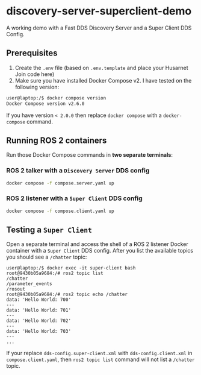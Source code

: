 # discovery-server-superclient-demo

A working demo with a Fast DDS Discovery Server and a Super Client DDS Config.

## Prerequisites

1. Create the `.env` file (based on `.env.template` and place your Husarnet Join code here)
2. Make sure you have installed Docker Compose v2. I have tested on the following version:

```bash
user@laptop:/$ docker compose version
Docker Compose version v2.6.0
```

If you have version `< 2.0.0` then replace `docker compose` with a `docker-compose` command.

<!-- ## Initial setup

> **Warning**
>
> You need to run this step only once.

The Husarnet hostname of a device running Discovery Server need to be known (be available in `/etc/hosts` file of the Husarnet Client) before evaluating the hostnames in a `dds-config.*.xml` file. This is why we need to make **the first** run of Husarnet Client **before** running ROS 2 Docker containers with a custom DDS config:

### Running Husarnet Client for a `Discovery Server`

```bash
docker compose -f compose.server.yaml up husarnet-talker -d
```

### Running Husarnet Client for a `Super Client`

```bash
docker compose -f compose.client.yaml up husarnet-listener -d
``` -->

## Running ROS 2 containers

Run those Docker Compose commands in **two separate terminals**:

### ROS 2 talker with a `Discovery Server` DDS config

```bash
docker compose -f compose.server.yaml up
```

### ROS 2 listener with a `Super Client` DDS config

```bash
docker compose -f compose.client.yaml up
```

## Testing a `Super Client`

Open a separate terminal and access the shell of a ROS 2 listener Docker container with a `Super Client` DDS config. After you list the available topics you should see a `/chatter` topic:

```
user@laptop:/$ docker exec -it super-client bash
root@9430b05a9684:/# ros2 topic list
/chatter
/parameter_events
/rosout
root@9430b05a9684:/# ros2 topic echo /chatter
data: 'Hello World: 700'
---
data: 'Hello World: 701'
---
data: 'Hello World: 702'
---
data: 'Hello World: 703'
---
...
```

If your replace `dds-config.super-client.xml` with `dds-config.client.xml` in `compose.client.yaml`, then `ros2 topic list` command will not list a `/chatter` topic.